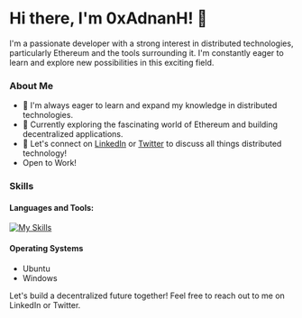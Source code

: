# Hi there, I'm 0xAdnanH! 👋

I'm a passionate developer with a strong interest in distributed technologies, particularly Ethereum and the tools surrounding it. I'm constantly eager to learn and explore new possibilities in this exciting field.

### About Me

- 🌱 I'm always eager to learn and expand my knowledge in distributed technologies.
- 💼 Currently exploring the fascinating world of Ethereum and building decentralized applications.
- 🔭 Let's connect on [LinkedIn](https://www.linkedin.com/in/adnan-huss-8685aa264) or [Twitter](https://twitter.com/0xAdnanH) to discuss all things distributed technology!
- Open to Work!

### Skills

#### Languages and Tools: 
[![My Skills](https://skills.thijs.gg/icons?i=js,html,css,wasm)](https://skills.thijs.gg)


#### Operating Systems

- Ubuntu
- Windows

Let's build a decentralized future together! Feel free to reach out to me on LinkedIn or Twitter.
